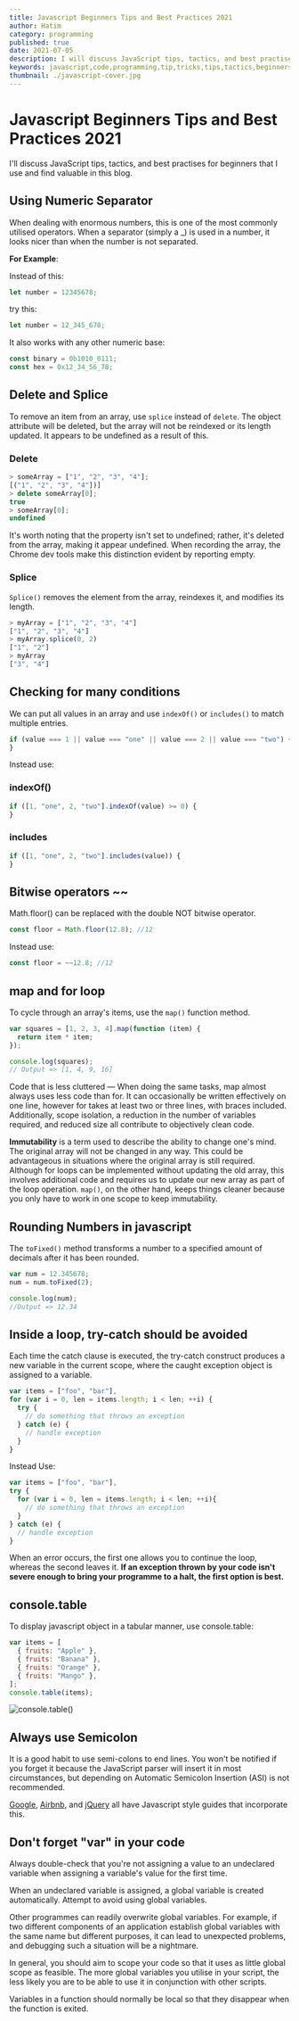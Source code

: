 ```yaml
---
title: Javascript Beginners Tips and Best Practices 2021
author: Hatim
category: programming
published: true
date: 2021-07-05
description: I will discuss JavaScript tips, tactics, and best practises for beginners that I use and find valuable in this blog
keywords: javascript,code,programming,tip,tricks,tips,tactics,beginners,const,console,table,map,for,loop,try,catch,delete,splice,indexOf,includes,conditions,guide,practises,best,var,semicolons
thumbnail: ./javascript-cover.jpg
---
```


# Javascript Beginners Tips and Best Practices 2021

I'll discuss JavaScript tips, tactics, and best practises for beginners that I use and find valuable in this blog.

## Using Numeric Separator

When dealing with enormous numbers, this is one of the most commonly utilised operators.
When a separator (simply a \_) is used in a number, it looks nicer than when the number is not separated.

**For Example**:

Instead of this:

```javascript
let number = 12345678;
```

try this:

```javascript
let number = 12_345_678;
```

It also works with any other numeric base:

```javascript
const binary = 0b1010_0111;
const hex = 0x12_34_56_78;
```

## Delete and Splice

To remove an item from an array, use `splice` instead of `delete`.
The object attribute will be deleted, but the array will not be reindexed or its length updated. It appears to be undefined as a result of this.

### Delete

```javascript
> someArray = ["1", "2", "3", "4"];
[("1", "2", "3", "4"])]
> delete someArray[0];
true
> someArray[0];
undefined
```

It's worth noting that the property isn't set to undefined; rather, it's deleted from the array, making it appear undefined. When recording the array, the Chrome dev tools make this distinction evident by reporting empty.

### Splice

`Splice()` removes the element from the array, reindexes it, and modifies its length.

```javascript
> myArray = ["1", "2", "3", "4"]
["1", "2", "3", "4"]
> myArray.splice(0, 2)
["1", "2"]
> myArray
["3", "4"]
```

## Checking for many conditions

We can put all values in an array and use `indexOf()` or `includes()` to match multiple entries.

```javascript
if (value === 1 || value === "one" || value === 2 || value === "two") {
}
```

Instead use:

### indexOf()

```javascript
if ([1, "one", 2, "two"].indexOf(value) >= 0) {
}
```

### includes

```javascript
if ([1, "one", 2, "two"].includes(value)) {
}
```

## Bitwise operators ~~

Math.floor() can be replaced with the double NOT bitwise operator.

```javascript
const floor = Math.floor(12.8); //12
```

Instead use:

```javascript
const floor = ~~12.8; //12
```

## map and for loop

To cycle through an array's items, use the `map()` function method.

```javascript
var squares = [1, 2, 3, 4].map(function (item) {
  return item * item;
});

console.log(squares);
// Output => [1, 4, 9, 16]
```

Code that is less cluttered — When doing the same tasks, map almost always uses less code than for. It can occasionally be written effectively on one line, however for takes at least two or three lines, with braces included. Additionally, scope isolation, a reduction in the number of variables required, and reduced size all contribute to objectively clean code.

**Immutability** is a term used to describe the ability to change one's mind. The original array will not be changed in any way. This could be advantageous in situations where the original array is still required. Although for loops can be implemented without updating the old array, this involves additional code and requires us to update our new array as part of the loop operation. `map()`, on the other hand, keeps things cleaner because you only have to work in one scope to keep immutability.

## Rounding Numbers in javascript

The `toFixed()` method transforms a number to a specified amount of decimals after it has been rounded.

```javascript
var num = 12.345678;
num = num.toFixed(2);

console.log(num);
//Output => 12.34
```

## Inside a loop, try-catch should be avoided

Each time the catch clause is executed, the try-catch construct produces a new variable in the current scope, where the caught exception object is assigned to a variable.

```javascript
var items = ["foo", "bar"],
for (var i = 0, len = items.length; i < len; ++i) {
  try {
    // do something that throws an exception
  } catch (e) {
    // handle exception
  }
}

```

Instead Use:

```javascript
var items = ["foo", "bar"],
try {
  for (var i = 0, len = items.length; i < len; ++i){
    // do something that throws an exception
  }
} catch (e) {
  // handle exception
}
```

When an error occurs, the first one allows you to continue the loop, whereas the second leaves it.
**If an exception thrown by your code isn't severe enough to bring your programme to a halt, the first option is best.**

## console.table

To display javascript object in a tabular manner, use console.table:

```javascript
var items = [
  { fruits: "Apple" },
  { fruits: "Banana" },
  { fruits: "Orange" },
  { fruits: "Mango" },
];
console.table(items);
```

![console.table()](./javascript-table-output.webp)

## Always use Semicolon

It is a good habit to use semi-colons to end lines.
You won't be notified if you forget it because the JavaScript parser will insert it in most circumstances, but depending on Automatic Semicolon Insertion (ASI) is not recommended.

[Google](https://google.github.io/styleguide/jsguide.html#formatting-semicolons-are-required), [Airbnb](https://github.com/airbnb/javascript#semicolons), and [jQuery](https://contribute.jquery.org/style-guide/js/#semicolons) all have Javascript style guides that incorporate this.

## Don't forget "var" in your code

Always double-check that you're not assigning a value to an undeclared variable when assigning a variable's value for the first time.

When an undeclared variable is assigned, a global variable is created automatically.
Attempt to avoid using global variables.

Other programmes can readily overwrite global variables.
For example, if two different components of an application establish global variables with the same name but different purposes, it can lead to unexpected problems, and debugging such a situation will be a nightmare.

In general, you should aim to scope your code so that it uses as little global scope as feasible. The more global variables you utilise in your script, the less likely you are to be able to use it in conjunction with other scripts.

Variables in a function should normally be local so that they disappear when the function is exited.
